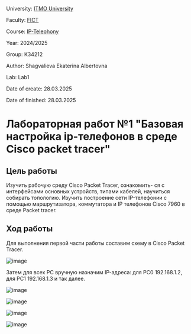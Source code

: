 University: [ITMO University](https://itmo.ru/ru/)

Faculty: [FICT](https://fict.itmo.ru)

Course: [IP-Telephony](https://itmo-ict-faculty.github.io/ip-telephony/)

Year: 2024/2025

Group: K34212

Author: Shagvalieva Ekaterina Albertovna

Lab: Lab1

Date of create: 28.03.2025

Date of finished: 28.03.2025

# Лабораторная работ №1 "Базовая настройка ip-телефонов в среде Сisco packet tracer"

## Цель работы

Изучить рабочую среду Cisco Packet Tracer, ознакомить- ся с интерфейсами основных устройств, типами кабелей, научиться собирать топологию. Изучить построение сети IP-телефонии с помощью маршрутизатора, коммутатора и IP телефонов Cisco 7960 в среде Packet tracer.

## Ход работы

Для выполнения первой части работы составим схему в Cisco Packet Tracer.

![image](https://github.com/user-attachments/assets/bf2ee736-8fd0-4c78-8414-b5cff645c6a5)

Затем для всех PC вручную назначим IP-адреса: для PC0 192.168.1.2, для PC1 192.168.1.3 и так далее.

![image](https://github.com/user-attachments/assets/5bfb5536-90bf-45f7-b79c-12617b2a404c)

![image](https://github.com/user-attachments/assets/e64c00bf-dcf8-4eed-93e2-773f73c188e5)

![image](https://github.com/user-attachments/assets/4e91b00b-056a-4cd3-a993-f7d75e103745)

![image](https://github.com/user-attachments/assets/cf9097f3-8931-48a8-a586-bf92c3005e4e)






